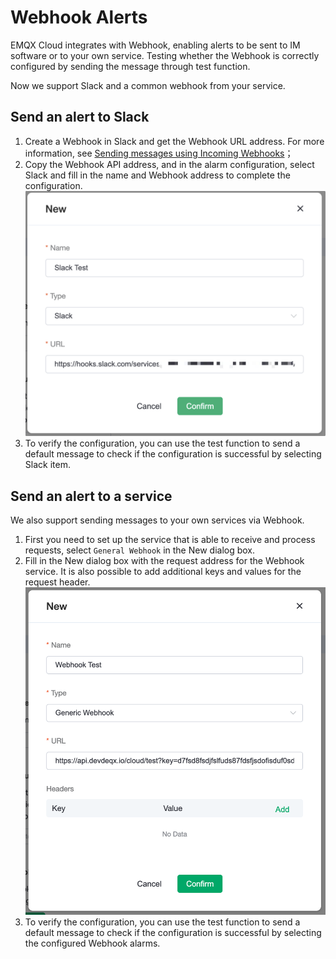 # Webhook Alerts

EMQX Cloud integrates with Webhook, enabling alerts to be sent to IM software or to your own service. Testing whether the Webhook is correctly configured by sending the message through test function.

Now we support Slack and a common webhook from your service.

## Send an alert to Slack
1. Create a Webhook in Slack and get the Webhook URL address. For more information, see [Sending messages using Incoming Webhooks](https://api.slack.com/messaging/webhooks?spm=a2c4g.11186623.0.0.2fa63db5J0PRQp)；
2. Copy the Webhook API address, and in the alarm configuration, select Slack and fill in the name and Webhook address to complete the configuration.
![webhook01](./_assets/alerts_hook_01.png) 
3. To verify the configuration, you can use the test function to send a default message to check if the configuration is successful by selecting Slack item.

## Send an alert to a service
We also support sending messages to your own services via Webhook.

1. First you need to set up the service that is able to receive and process requests, select `General Webhook` in the New dialog box.
2. Fill in the New dialog box with the request address for the Webhook service. It is also possible to add additional keys and values for the request header.
![webhook02](./_assets/alerts_hook_02.png) 
3. To verify the configuration, you can use the test function to send a default message to check if the configuration is successful by selecting the configured Webhook alarms.